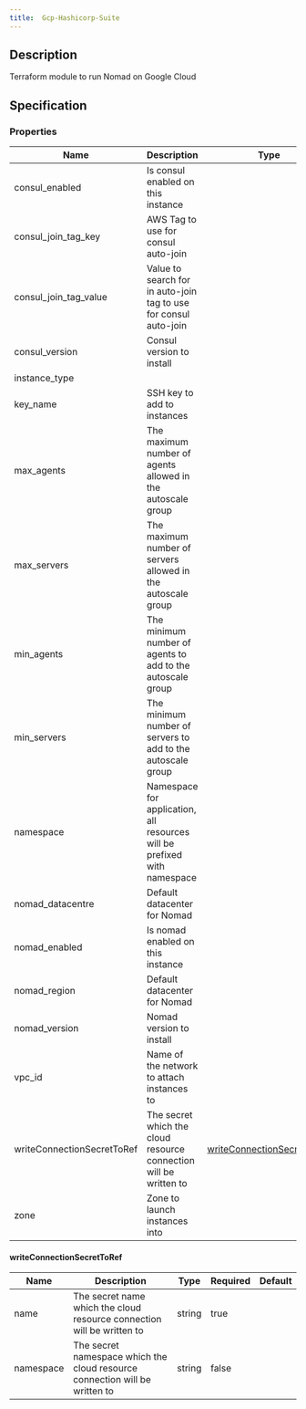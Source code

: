 ```yaml
---
title:  Gcp-Hashicorp-Suite
---
```


## Description

Terraform module to run Nomad on Google Cloud

## Specification


### Properties

 Name | Description | Type | Required | Default 
 ------------ | ------------- | ------------- | ------------- | ------------- 
 consul_enabled | Is consul enabled on this instance |  | true |  
 consul_join_tag_key | AWS Tag to use for consul auto-join |  | true |  
 consul_join_tag_value | Value to search for in auto-join tag to use for consul auto-join |  | true |  
 consul_version | Consul version to install |  | true |  
 instance_type |  |  | false |  
 key_name | SSH key to add to instances |  | true |  
 max_agents | The maximum number of agents allowed in the autoscale group |  | true |  
 max_servers | The maximum number of servers allowed in the autoscale group |  | true |  
 min_agents | The minimum number of agents to add to the autoscale group |  | true |  
 min_servers | The minimum number of servers to add to the autoscale group |  | true |  
 namespace | Namespace for application, all resources will be prefixed with namespace |  | true |  
 nomad_datacentre | Default datacenter for Nomad |  | false |  
 nomad_enabled | Is nomad enabled on this instance |  | true |  
 nomad_region | Default datacenter for Nomad |  | false |  
 nomad_version | Nomad version to install |  | true |  
 vpc_id | Name of the network to attach instances to |  | true |  
 writeConnectionSecretToRef | The secret which the cloud resource connection will be written to | [writeConnectionSecretToRef](#writeConnectionSecretToRef) | false |  
 zone | Zone to launch instances into |  | true |  


#### writeConnectionSecretToRef

 Name | Description | Type | Required | Default 
 ------------ | ------------- | ------------- | ------------- | ------------- 
 name | The secret name which the cloud resource connection will be written to | string | true |  
 namespace | The secret namespace which the cloud resource connection will be written to | string | false |  
